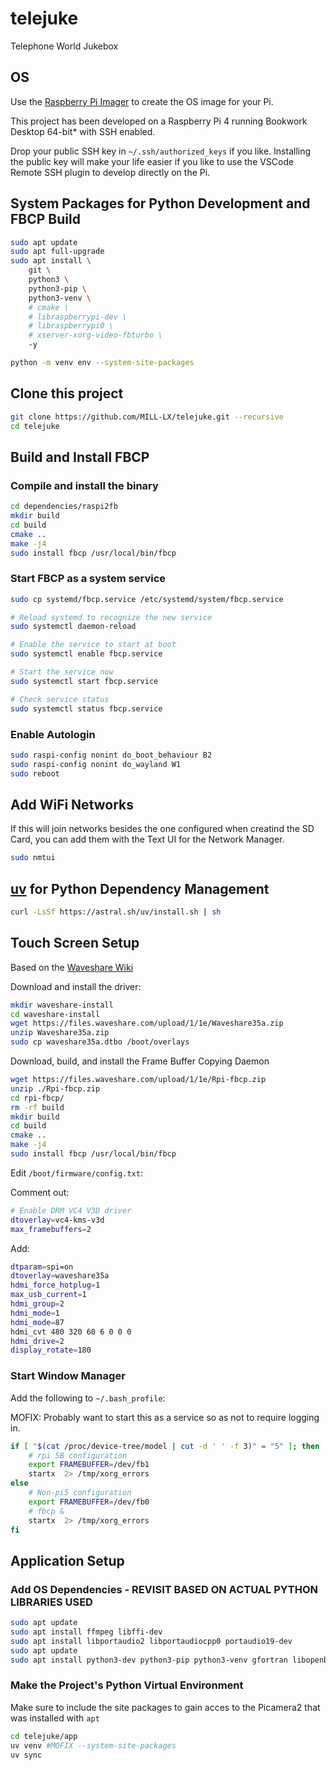 # telejuke

Telephone World Jukebox

## OS

Use the [Raspberry Pi Imager](https://www.raspberrypi.com/software/) to create the OS image for your Pi.

This project has been developed on a Raspberry Pi 4 running Bookwork Desktop 64-bit* with SSH enabled.

Drop your public SSH key in ```~/.ssh/authorized_keys``` if you like. Installing the public key will make your life easier if you like to use the VSCode Remote SSH plugin to develop directly on the Pi.

## System Packages for Python Development and FBCP Build

```bash
sudo apt update
sudo apt full-upgrade
sudo apt install \
    git \
    python3 \
    python3-pip \
    python3-venv \
    # cmake \
    # libraspberrypi-dev \
    # libraspberrypi0 \
    # xserver-xorg-video-fbturbo \
    -y

python -m venv env --system-site-packages
```

## Clone this project

```bash
git clone https://github.com/MILL-LX/telejuke.git --recursive
cd telejuke
```

## Build and Install FBCP

### Compile and install the binary

```bash
cd dependencies/raspi2fb
mkdir build
cd build
cmake ..
make -j4
sudo install fbcp /usr/local/bin/fbcp
```

### Start FBCP as a system service

```bash
sudo cp systemd/fbcp.service /etc/systemd/system/fbcp.service

# Reload systemd to recognize the new service
sudo systemctl daemon-reload

# Enable the service to start at boot
sudo systemctl enable fbcp.service

# Start the service now
sudo systemctl start fbcp.service

# Check service status
sudo systemctl status fbcp.service
```

### Enable Autologin

```bash
sudo raspi-config nonint do_boot_behaviour B2
sudo raspi-config nonint do_wayland W1
sudo reboot
```

## Add WiFi Networks

If this will join networks besides the one configured when creatind the SD Card, you can add them with the Text UI for the Network Manager.

```bash
sudo nmtui
```

## [uv](https://github.com/astral-sh/uv) for Python Dependency Management

```bash
curl -LsSf https://astral.sh/uv/install.sh | sh
```

## Touch Screen Setup

Based on the [Waveshare Wiki](https://www.waveshare.com/wiki/3.5inch_RPi_LCD_(A)_Manual_Configuration#For_Raspberry_Pi_4_.26_Raspberry_Pi_5)

Download and install the driver:

```bash
mkdir waveshare-install
cd waveshare-install
wget https://files.waveshare.com/upload/1/1e/Waveshare35a.zip
unzip Waveshare35a.zip
sudo cp waveshare35a.dtbo /boot/overlays
```

Download, build, and install the Frame Buffer Copying Daemon

```bash
wget https://files.waveshare.com/upload/1/1e/Rpi-fbcp.zip
unzip ./Rpi-fbcp.zip
cd rpi-fbcp/
rm -rf build
mkdir build
cd build
cmake ..
make -j4
sudo install fbcp /usr/local/bin/fbcp
```

Edit `/boot/firmware/config.txt`:

Comment out:

```bash
# Enable DRM VC4 V3D driver
dtoverlay=vc4-kms-v3d
max_framebuffers=2
```

Add:

```bash
dtparam=spi=on
dtoverlay=waveshare35a
hdmi_force_hotplug=1
max_usb_current=1
hdmi_group=2
hdmi_mode=1
hdmi_mode=87
hdmi_cvt 480 320 60 6 0 0 0
hdmi_drive=2
display_rotate=180
```

### Start Window Manager

Add the following to `~/.bash_profile`:

MOFIX: Probably want to start this as a service so as not to require logging in.

```bash
if [ "$(cat /proc/device-tree/model | cut -d ' ' -f 3)" = "5" ]; then
    # rpi 5B configuration
    export FRAMEBUFFER=/dev/fb1
    startx  2> /tmp/xorg_errors
else
    # Non-pi5 configuration
    export FRAMEBUFFER=/dev/fb0
    # fbcp &
    startx  2> /tmp/xorg_errors
fi
```

## Application Setup

### Add OS Dependencies - REVISIT BASED ON ACTUAL PYTHON LIBRARIES USED

```bash
sudo apt update
sudo apt install ffmpeg libffi-dev
sudo apt install libportaudio2 libportaudiocpp0 portaudio19-dev
sudo apt update
sudo apt install python3-dev python3-pip python3-venv gfortran libopenblas-dev liblapack-dev build-essential meson ninja-build
```

### Make the Project's Python Virtual Environment

Make sure to include the site packages to gain acces to the Picamera2 that was installed with `apt`

```bash
cd telejuke/app
uv venv #MOFIX --system-site-packages
uv sync
```
